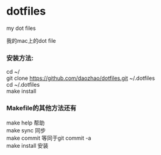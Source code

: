 dotfiles
========

my dot files 

我的mac上的dot file 

### 安装方法:  

cd ~/  
git clone https://github.com/daozhao/dotfiles.git ~/.dotfiles  
cd ~/.dotfiles  
make install  

### Makefile的其他方法还有  
make help 帮助  
make sync 同步  
make commit 等同于git commit -a  
make install 安装  
